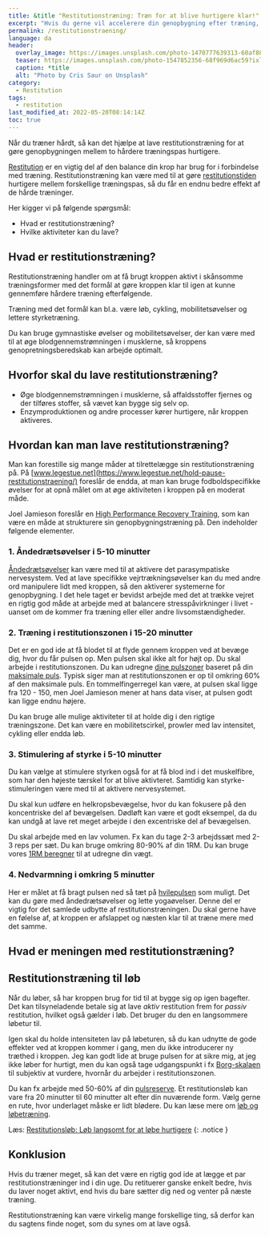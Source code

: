 ```yaml
---
title: &title "Restitutionstræning: Træn for at blive hurtigere klar!"
excerpt: "Hvis du gerne vil accelerere din genopbygning efter træning, så kan du lave restitutionstræning. Her kigger vi på, hvordan du kan skrue sådan en træning sammen."
permalink: /restitutionstraening/
language: da
header:
  overlay_image: https://images.unsplash.com/photo-1470777639313-60af88918203?ixlib=rb-1.2.1&ixid=eyJhcHBfaWQiOjEyMDd9&auto=format&fit=crop&h=630&w=1200&q=10
  teaser: https://images.unsplash.com/photo-1547852356-68f969d6ac59?ixlib=rb-1.2.1&ixid=MnwxMjA3fDB8MHxwaG90by1wYWdlfHx8fGVufDB8fHx8&auto=format&fit=crop&h=300&w=400&q=10
  caption: *title
  alt: "Photo by Cris Saur on Unsplash"
category:
  - Restitution
tags:
  - restitution
last_modified_at: 2022-05-20T08:14:14Z
toc: true
---
```


Når du træner hårdt, så kan det hjælpe at lave restitutionstræning for at gøre genopbygningen mellem to hårdere træningspas hurtigere.

[Restitution](/restitution/) er en vigtig del af den balance din krop har brug for i forbindelse med træning. Restitutionstræning kan være med til at gøre [restitutionstiden](/restitutionstid/) hurtigere mellem forskellige træningspas, så du får en endnu bedre effekt af de hårde træninger.

Her kigger vi på følgende spørgsmål:

- Hvad er restitutionstræning?
- Hvilke aktiviteter kan du lave?

## Hvad er restitutionstræning?

Restitutionstræning handler om at få brugt kroppen aktivt i skånsomme træningsformer med det formål at gøre kroppen klar til igen at kunne gennemføre hårdere træning efterfølgende.

Træning med det formål kan bl.a. være løb, cykling, mobilitetsøvelser og lettere styrketræning.

Du kan bruge gymnastiske øvelser og mobilitetsøvelser, der kan være med til at øge blodgennemstrømningen i musklerne, så kroppens genopretningsberedskab kan arbejde optimalt.

## Hvorfor skal du lave restitutionstræning?

- Øge blodgennemstrømningen i musklerne, så affaldsstoffer fjernes og der tilføres stoffer, så vævet kan bygge sig selv op.
- Enzymproduktionen og andre processer kører hurtigere, når kroppen aktiveres.

## Hvordan kan man lave restitutionstræning?

Man kan forestille sig mange måder at tilrettelægge sin restitutionstræning på. På [www.legestue.net](https://www.legestue.net/hold-pause-restitutionstraening/) foreslår de endda, at man kan bruge fodboldspecifikke øvelser for at opnå målet om at øge aktiviteten i kroppen på en moderat måde.

Joel Jamieson foreslår en [High Performance Recovery Training](https://www.8weeksout.com/2017/11/29/train-recover-faster-ever-new-science-high-performance-recovery-training/), som kan være en måde at strukturere sin genopbygningstræning på. Den indeholder følgende elementer.

### 1. Åndedrætsøvelser i 5-10 minutter

[Åndedrætsøvelser](/aandedraetstraening-forbedrer-udholdenheden/) kan være med til at aktivere det parasympatiske nervesystem. Ved at lave specifikke vejrtrækningsøvelser kan du med andre ord manipulere lidt med kroppen, så den aktiverer systemerne for genopbygning. I det hele taget er bevidst arbejde med det at trække vejret en rigtig god måde at arbejde med at balancere stresspåvirkninger i livet - uanset om de kommer fra træning eller eller andre livsomstændigheder.

### 2. Træning i restitutionszonen i 15-20 minutter

Det er en god ide at få blodet til at flyde gennem kroppen ved at bevæge dig, hvor du får pulsen op. Men pulsen skal ikke alt for højt op. Du skal arbejde i restitutionszonen. Du kan udregne [dine pulszoner](/pulstraening-pulszoner-fra-maxpuls-og-pulsreserve/) baseret på din [maksimale puls](/test-max-puls/). Typisk siger man at restitutionszonen er op til omkring 60% af den maksimale puls. En tommelfingerregel kan være, at pulsen skal ligge fra 120 - 150, men Joel Jamieson mener at hans data viser, at pulsen godt kan ligge endnu højere.

Du kan bruge alle mulige aktiviteter til at holde dig i den rigtige træningszone. Det kan være en mobilitetscirkel, prowler med lav intensitet, cykling eller endda løb.

### 3. Stimulering af styrke i 5-10 minutter

Du kan vælge at stimulere styrken også for at få blod ind i det muskelfibre, som har den højeste tærskel for at blive aktivteret. Samtidig kan styrke-stimuleringen være med til at aktivere nervesystemet.

Du skal kun udføre en helkropsbevægelse, hvor du kan fokusere på den koncentriske del af bevægelsen. Dødløft kan være et godt eksempel, da du kan undgå at lave ret meget arbejde i den excentriske del af bevægelsen.

Du skal arbejde med en lav volumen. Fx kan du tage 2-3 arbejdssæt med 2-3 reps per sæt. Du kan bruge omkring 80-90% af din 1RM. Du kan bruge vores [1RM beregner](/rm-beregner/) til at udregne din vægt.

### 4. Nedvarmning i omkring 5 minutter

Her er målet at få bragt pulsen ned så tæt på [hvilepulsen](/hvilepuls/) som muligt. Det kan du gøre med åndedrætsøvelser og lette yogaøvelser. Denne del er vigtig for det samlede udbytte af restitutionstræningen. Du skal gerne have en følelse af, at kroppen er afslappet og næsten klar til at træne mere med det samme.

## Hvad er meningen med restitutionstræning?

## Restitutionstræning til løb

Når du løber, så har kroppen brug for tid til at bygge sig op igen bagefter. Det kan tilsyneladende betale sig at lave _aktiv_ restitution frem for _passiv_ restitution, hvilket også gælder i løb. Det bruger du den en langsommere løbetur til.

Igen skal du holde intensiteten lav på løbeturen, så du kan udnytte de gode effekter ved at kroppen kommer i gang, men du ikke introducerer ny træthed i kroppen. Jeg kan godt lide at bruge pulsen for at sikre mig, at jeg ikke løber for hurtigt, men du kan også tage udgangspunkt i fx [Borg-skalaen](/borg-skala/) til subjektiv at vurdere, hvornår du arbejder i restitutionszonen.

Du kan fx arbejde med 50-60% af din [pulsreserve](/pulsreserve/). Et restitutionsløb kan vare fra 20 minutter til 60 minutter alt efter din nuværende form. Vælg gerne en rute, hvor underlaget måske er lidt blødere. Du kan læse mere om [løb og løbetræning](/loebesiden/).

Læs: [Restitutionsløb: Løb langsomt for at løbe hurtigere](/restitutionsloeb/)
{: .notice }

## Konklusion

Hvis du træner meget, så kan det være en rigtig god ide at lægge et par restitutionstræninger ind i din uge. Du retituerer ganske enkelt bedre, hvis du laver noget aktivt, end hvis du bare sætter dig ned og venter på næste træning.

Restitutionstræning kan være virkelig mange forskellige ting, så derfor kan du sagtens finde noget, som du synes om at lave også.
